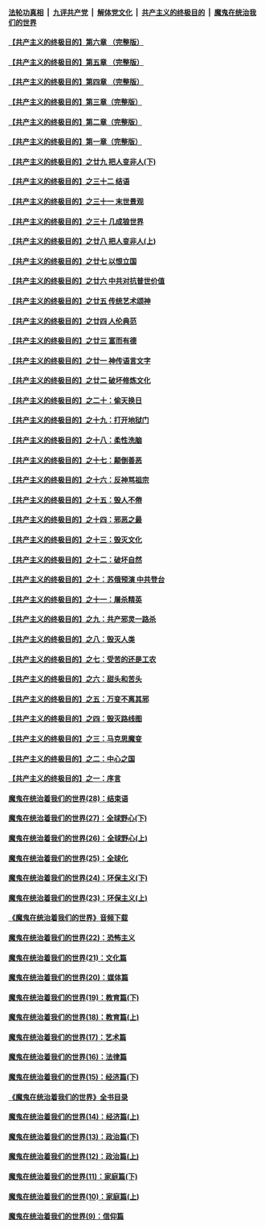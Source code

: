 ####  [法轮功真相](../../../../basic/blob/master/README.md?t=06231131) &nbsp;|&nbsp; [九评共产党](../../../../9ping.md/blob/master/README.md?t=06231131) &nbsp;|&nbsp; [解体党文化](../../../../jtdwh.md/blob/master/README.md?t=06231131)  &nbsp;|&nbsp; [共产主义的终极目的](../../../../gczydzjmd.md/blob/master/README.md?t=06231131) &nbsp;|&nbsp; [魔鬼在统治我们的世界](../../../../mgztzwmdsj.md/blob/master/README.md?t=06231131) 

#### [【共产主义的终极目的】第六章 （完整版）](../pages/nsc422/n11428913.md?t=06231131) 

#### [【共产主义的终极目的】第五章 （完整版）](../pages/nsc422/n11428912.md?t=06231131) 

#### [【共产主义的终极目的】第四章 （完整版）](../pages/nsc422/n11428907.md?t=06231131) 

#### [【共产主义的终极目的】第三章（完整版）](../pages/nsc422/n11428848.md?t=06231131) 

#### [【共产主义的终极目的】第二章（完整版）](../pages/nsc422/n11428831.md?t=06231131) 

#### [【共产主义的终极目的】第一章（完整版）](../pages/nsc422/n11417651.md?t=06231131) 

#### [【共产主义的终极目的】之廿九 把人变非人(下)](../pages/nsc422/n11344140.md?t=06231131) 

#### [【共产主义的终极目的】之三十二 结语](../pages/nsc422/n11360535.md?t=06231131) 

#### [【共产主义的终极目的】之三十一 末世景观](../pages/nsc422/n11351129.md?t=06231131) 

#### [【共产主义的终极目的】之三十 几成狼世界](../pages/nsc422/n11348280.md?t=06231131) 

#### [【共产主义的终极目的】之廿八 把人变非人(上)](../pages/nsc422/n11340492.md?t=06231131) 

#### [【共产主义的终极目的】之廿七 以恨立国](../pages/nsc422/n11336944.md?t=06231131) 

#### [【共产主义的终极目的】之廿六 中共对抗普世价值](../pages/nsc422/n11324785.md?t=06231131) 

#### [【共产主义的终极目的】之廿五 传统艺术颂神](../pages/nsc422/n11296396.md?t=06231131) 

#### [【共产主义的终极目的】之廿四 人伦典范](../pages/nsc422/n11296397.md?t=06231131) 

#### [【共产主义的终极目的】之廿三 富而有德](../pages/nsc422/n11283598.md?t=06231131) 

#### [【共产主义的终极目的】之廿一 神传语言文字](../pages/nsc422/n11263265.md?t=06231131) 

#### [【共产主义的终极目的】之廿二 破坏修炼文化](../pages/nsc422/n11245728.md?t=06231131) 

#### [【共产主义的终极目的】之二十：偷天换日](../pages/nsc422/n11238846.md?t=06231131) 

#### [【共产主义的终极目的】之十九：打开地狱门](../pages/nsc422/n11206376.md?t=06231131) 

#### [【共产主义的终极目的】之十八：柔性洗脑](../pages/nsc422/n11199994.md?t=06231131) 

#### [【共产主义的终极目的】之十七：颠倒善恶](../pages/nsc422/n11179782.md?t=06231131) 

#### [【共产主义的终极目的】之十六：反神骂祖宗](../pages/nsc422/n11166798.md?t=06231131) 

#### [【共产主义的终极目的】之十五：毁人不倦](../pages/nsc422/n11166792.md?t=06231131) 

#### [【共产主义的终极目的】之十四：邪恶之最](../pages/nsc422/n11150249.md?t=06231131) 

#### [【共产主义的终极目的】之十三：毁灭文化](../pages/nsc422/n11135227.md?t=06231131) 

#### [【共产主义的终极目的】之十二：破坏自然](../pages/nsc422/n11135214.md?t=06231131) 

#### [【共产主义的终极目的】之十：苏俄预演 中共登台](../pages/nsc422/n11118424.md?t=06231131) 

#### [【共产主义的终极目的】之十一：屠杀精英](../pages/nsc422/n11118442.md?t=06231131) 

#### [【共产主义的终极目的】之九：共产邪灵一路杀](../pages/nsc422/n11114139.md?t=06231131) 

#### [【共产主义的终极目的】之八：毁灭人类](../pages/nsc422/n11108503.md?t=06231131) 

#### [【共产主义的终极目的】之七：受苦的还是工农](../pages/nsc422/n11101809.md?t=06231131) 

#### [【共产主义的终极目的】之六：甜头和苦头](../pages/nsc422/n11096971.md?t=06231131) 

#### [【共产主义的终极目的】之五：万变不离其邪](../pages/nsc422/n11091285.md?t=06231131) 

#### [【共产主义的终极目的】之四：毁灭路线图](../pages/nsc422/n11086284.md?t=06231131) 

#### [【共产主义的终极目的】之三：马克思魔变](../pages/nsc422/n11061941.md?t=06231131) 

#### [【共产主义的终极目的】之二：中心之国](../pages/nsc422/n11047728.md?t=06231131) 

#### [【共产主义的终极目的】之一：序言](../pages/nsc422/n11086077.md?t=06231131) 

#### [魔鬼在统治着我们的世界(28)：结束语](../pages/nsc422/n10936246.md?t=06231131) 

#### [魔鬼在统治着我们的世界(27)：全球野心(下)](../pages/nsc422/n10928319.md?t=06231131) 

#### [魔鬼在统治着我们的世界(26)：全球野心(上)](../pages/nsc422/n10900318.md?t=06231131) 

#### [魔鬼在统治着我们的世界(25)：全球化](../pages/nsc422/n10788205.md?t=06231131) 

#### [魔鬼在统治着我们的世界(24)：环保主义(下)](../pages/nsc422/n10695307.md?t=06231131) 

#### [魔鬼在统治着我们的世界(23)：环保主义(上)](../pages/nsc422/n10688613.md?t=06231131) 

#### [《魔鬼在统治着我们的世界》音频下载](../pages/nsc422/n10635553.md?t=06231131) 

#### [魔鬼在统治着我们的世界(22)：恐怖主义](../pages/nsc422/n10614727.md?t=06231131) 

#### [魔鬼在统治着我们的世界(21)：文化篇](../pages/nsc422/n10597706.md?t=06231131) 

#### [魔鬼在统治着我们的世界(20)：媒体篇](../pages/nsc422/n10586579.md?t=06231131) 

#### [魔鬼在统治着我们的世界(19)：教育篇(下)](../pages/nsc422/n10564808.md?t=06231131) 

#### [魔鬼在统治着我们的世界(18)：教育篇(上)](../pages/nsc422/n10526970.md?t=06231131) 

#### [魔鬼在统治着我们的世界(17)：艺术篇](../pages/nsc422/n10499093.md?t=06231131) 

#### [魔鬼在统治着我们的世界(16)：法律篇](../pages/nsc422/n10485969.md?t=06231131) 

#### [魔鬼在统治着我们的世界(15)：经济篇(下)](../pages/nsc422/n10469975.md?t=06231131) 

#### [《魔鬼在统治着我们的世界》全书目录](../pages/nsc422/n10464261.md?t=06231131) 

#### [魔鬼在统治着我们的世界(14)：经济篇(上)](../pages/nsc422/n10457370.md?t=06231131) 

#### [魔鬼在统治着我们的世界(13)：政治篇(下)](../pages/nsc422/n10448270.md?t=06231131) 

#### [魔鬼在统治着我们的世界(12)：政治篇(上)](../pages/nsc422/n10444576.md?t=06231131) 

#### [魔鬼在统治着我们的世界(11)：家庭篇(下)](../pages/nsc422/n10440961.md?t=06231131) 

#### [魔鬼在统治着我们的世界(10)：家庭篇(上)](../pages/nsc422/n10435448.md?t=06231131) 

#### [魔鬼在统治着我们的世界(9)：信仰篇](../pages/nsc422/n10432159.md?t=06231131) 

